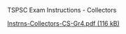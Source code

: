 TSPSC Exam Instructions - Collectors

[Instrns-Collectors-CS-Gr4.pdf (116 kB)](../files/ff4e5307-f101-4176-9c72-ffbeec8d07b6.pdf)